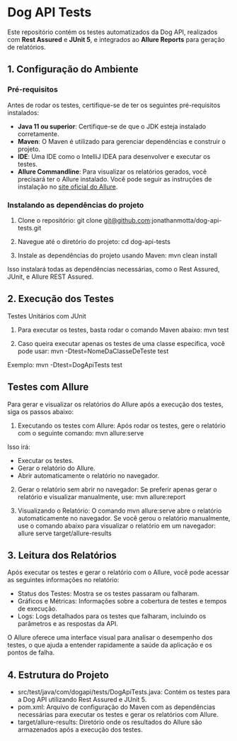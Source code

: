 # Dog API Tests

Este repositório contém os testes automatizados da Dog API, realizados com **Rest Assured** e **JUnit 5**, e integrados ao **Allure Reports** para geração de relatórios.

## 1. Configuração do Ambiente

### Pré-requisitos
Antes de rodar os testes, certifique-se de ter os seguintes pré-requisitos instalados:

- **Java 11 ou superior**: Certifique-se de que o JDK esteja instalado corretamente.
- **Maven**: O Maven é utilizado para gerenciar dependências e construir o projeto.
- **IDE**: Uma IDE como o IntelliJ IDEA para desenvolver e executar os testes.
- **Allure Commandline**: Para visualizar os relatórios gerados, você precisará ter o Allure instalado. Você pode seguir as instruções de instalação no [site oficial do Allure](https://allure.qameta.io/).

### Instalando as dependências do projeto

1. Clone o repositório:
   git clone git@github.com:jonathanmotta/dog-api-tests.git

2. Navegue até o diretório do projeto:
cd dog-api-tests

3. Instale as dependências do projeto usando Maven:
mvn clean install

Isso instalará todas as dependências necessárias, como o Rest Assured, JUnit, e Allure REST Assured.


## 2. Execução dos Testes
Testes Unitários com JUnit

1. Para executar os testes, basta rodar o comando Maven abaixo:
mvn test

2. Caso queira executar apenas os testes de uma classe específica, você pode usar:
mvn -Dtest=NomeDaClasseDeTeste test

Exemplo:
mvn -Dtest=DogApiTests test

## Testes com Allure
Para gerar e visualizar os relatórios do Allure após a execução dos testes, siga os passos abaixo:

1. Executando os testes com Allure: Após rodar os testes, gere o relatório com o seguinte comando:
mvn allure:serve

Isso irá:

* Executar os testes.
* Gerar o relatório do Allure.
* Abrir automaticamente o relatório no navegador.

2. Gerar o relatório sem abrir no navegador: Se preferir apenas gerar o relatório e visualizar manualmente, use:
mvn allure:report

3. Visualizando o Relatório: O comando mvn allure:serve abre o relatório automaticamente no navegador. Se você gerou o relatório manualmente, use o comando abaixo para visualizar o relatório em um navegador:
allure serve target/allure-results

## 3. Leitura dos Relatórios
Após executar os testes e gerar o relatório com o Allure, você pode acessar as seguintes informações no relatório:

* Status dos Testes: Mostra se os testes passaram ou falharam.
* Gráficos e Métricas: Informações sobre a cobertura de testes e tempos de execução.
* Logs: Logs detalhados para os testes que falharam, incluindo os parâmetros e as respostas da API.

O Allure oferece uma interface visual para analisar o desempenho dos testes, o que ajuda a entender rapidamente a saúde da aplicação e os pontos de falha.

## 4. Estrutura do Projeto
* src/test/java/com/dogapi/tests/DogApiTests.java: Contém os testes para a Dog API utilizando Rest Assured e JUnit 5.
* pom.xml: Arquivo de configuração do Maven com as dependências necessárias para executar os testes e gerar os relatórios com Allure.
* target/allure-results: Diretório onde os resultados do Allure são armazenados após a execução dos testes.
